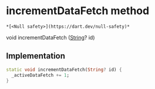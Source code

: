 


# incrementDataFetch method




    *[<Null safety>](https://dart.dev/null-safety)*




void incrementDataFetch
([String](https://api.flutter.dev/flutter/dart-core/String-class.html)? id)








## Implementation

```dart
static void incrementDataFetch(String? id) {
  _activeDataFetch += 1;
}
```








